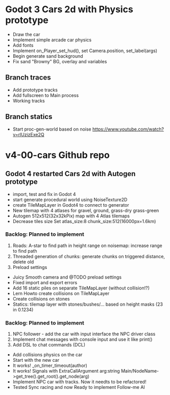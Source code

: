 # Godot 3 Cars 2d with Physics prototype
- Draw the car
- Implement simple arcade car physics 
- Add fonts
- Implement on_Player_set_hud(), set Camera.position, set_label(args)
- Begin generate sand background
- Fix sand "Browny" BG, overlay and variables
## Branch traces
- Add prototype tracks
- Add fullscreen to Main process
- Working tracks
## Branch statics
- Start proc-gen-world based on noise https://www.youtube.com/watch?v=rlUzizExe2Q
# v4-00-cars Github repo 
## Godot 4 restarted Cars 2d with Autogen prototype
- import, test and fix in Godot 4
- start generate procedural world using NoiseTexture2D
- create TileMapLayer in Godot4 to connect to generator
- New tilemap with 4 atlases for gravel, ground, grass-dry grass-green
- Autogen 512x512(32x32kPix) map with 4 Atlas tilemaps
- Decrease tiles size Set atlas_size:8 chunk_size:512(16000px=1.6km)
### Backlog: Planned to implement
1. Roads: A-star to find path in height range on noisemap: increase range to find path
3. Threaded generation of chunks: generate chunks on triggered distance, delete old
4. Preload settings

- Juicy Smooth camera and @TODO preload settings
- Fixed import and export errors
- Add 16 static piles on separate TileMapLayer (without collision!?)
- Lern Howto create collisions on TileMapLayer
- Create collisions on stones
- Statics: tilemap layer with stones/bushes/... based on height masks (23 in 0.1234)
### Backlog: Planned to implement
1. NPC follower - add the car with input interface the NPC driver class
2. Implement chat messages with console input and use it like print()
3. Add DSL to chat commands (DCL)

- Add collisions physics on the car
- Start with the new car
- It works! \_on_timer_timeout(author)
- It works! Signals with ExtraCallArgument arg:string Main/NodeName->get_tree().get_root().get_node(arg)
- Implement NPC car with tracks. Now it needts to be refactored!
- Tested Sync racing and now Ready to implement Follow-me AI
